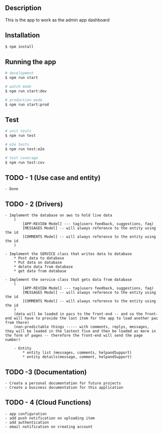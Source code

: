 ## Description

This is the app to work as the admin app dashboard

## Installation

```bash
$ npm install
```

## Running the app

```bash
# development
$ npm run start

# watch mode
$ npm run start:dev

# production mode
$ npm run start:prod
```

## Test

```bash
# unit tests
$ npm run test

# e2e tests
$ npm run test:e2e

# test coverage
$ npm run test:cov
```


## TODO - 1 (Use case and entity)
    - Done


## TODO - 2 (Drivers)
    - Implement the database on aws to hold live data
        (
            [APP-REVIEW Model] --- tag(users feedback, suggestions, faq)
            [MESSAGES Model] -- will always reference to the entity using the id
            [COMMENTS Model] -- will always reference to the entity using the id
        ) 

    - Implement the SERVICE class that writes data to database
        * Post data to database
        * Put data on database
        * delete data from database
        * get data from database
    
    - Implement the service class that gets data from database
        (
            [APP-REVIEW Model] --- tag(users feedback, suggestions, faq)
            [MESSAGES Model] -- will always reference to the entity using the id
            [COMMENTS Model] -- will always reference to the entity using the id
        ) 
        (data will be loaded in pacs to the front-end -- and so the front-end will have to provide the last item for the app to load another pac from there)
        (non-predictable things ----- with comments, replys, messages, they will be loaded in the lastest five and then be loaded as more in the form of pages -- therefore the front-end will send the page number)

        - Entity
            * entity list (messages, comments, helpandSupport)
            * entity details(message, comment, helpandSupport)


## TODO -3 (Documentation)
    - Creata a personal documentation for future projects
    - Create a business documentation for this application


## TODO - 4 (Cloud Functions)
    - app configuration
    - add push notification on uploading item
    - add authentication
    - email notification on creating account